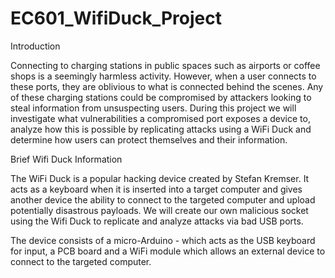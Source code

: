 # EC601_WifiDuck_Project

Introduction

Connecting to charging stations in public spaces such as airports or coffee shops is a seemingly harmless activity. However, when a user connects to these ports, they are oblivious to what is connected behind the scenes. Any of these charging stations could be compromised by attackers looking to steal information from unsuspecting users. During this project we will investigate what vulnerabilities a compromised port exposes a device to, analyze how this is possible by replicating attacks using a WiFi Duck and determine how users can protect themselves and their information.

Brief Wifi Duck Information

The WiFi Duck is a popular hacking device created by Stefan Kremser. It acts as a keyboard when it is inserted into a target computer and gives another device the ability to connect to the targeted computer and upload potentially disastrous payloads. We will create our own malicious socket using the Wifi Duck to replicate and analyze attacks via bad USB ports.

The device consists of a micro-Arduino - which acts as the USB keyboard for input, a PCB board and a WiFi module which allows an external device to connect to the targeted computer.
